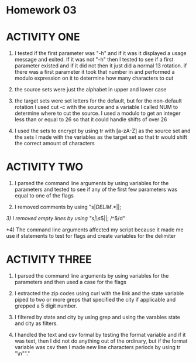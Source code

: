 Homework 03
===========

ACTIVITY ONE
==============
1) I tested if the first parameter was "-h" and if it was it displayed a usage message and exited.  If it was not "-h" then I tested to see if a first parameter existed and if it did not then it just did a normal 13 rotation.  if there was a first parameter it took that number in and performed a modulo expression on it to determine how many characters to cut

2) the source sets were just the alphabet in upper and lower case

3) the target sets were set letters for the default, but for the non-default rotation I used cut -c with the source and a variable I called NUM to determine where to cut the source.  I used a modulo to get an integer less than or equal to 26 so that it could handle shifts of over 26

4) I used the sets to encrypt by using tr with [a-zA-Z] as the source set and the sets I made with the variables as the target set so that tr would shift the correct amount of characters

ACTIVITY TWO
==============
1) I parsed the command line arguments by using variables for the parameters and tested to see if any of the first few parameters was equal to one of the flags

2) I removed comments by using "s|$DELIM.*$||; 

*3) I removed empty lines by using "s|\s*$||; /^$/d"

*4) The command line arguments affected my script because it made me use if statements to test for flags and create variables for the delimiter

ACTIVITY THREE
================
1) I parsed the command line arguments by using variables for the parameters and then used a case for the flags

2) I extracted the zip codes using curl with the link and the state variable piped to two or more greps that specified the city if applicable and grepped a 5 digit number.

3) I filtered by state and city by using grep and using the varables state and city as filters.

4) I handled the text and csv formal by testing the format variable and if it was text, then I did not do anything out of the ordinary, but if the format variable was csv then I made new line characters periods by using tr "\n""."

 
